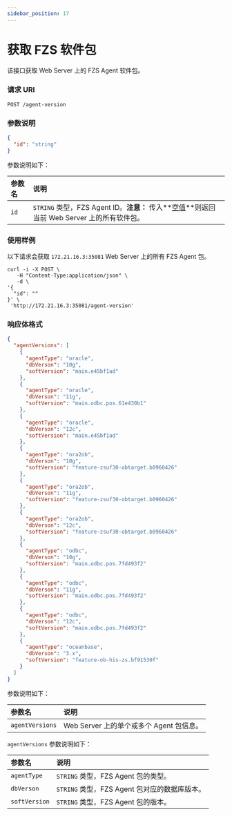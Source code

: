 ```yaml
---
sidebar_position: 17
---
```


# 获取 FZS 软件包

该接口获取 Web Server 上的 FZS Agent 软件包。

### 请求 URI

`POST /agent-version`

### 参数说明

```json
{
  "id": "string"
}
```

参数说明如下：

| 参数名 | 说明                                                                                              |
| :----- | :------------------------------------------------------------------------------------------------ |
| `id`   | `STRING` 类型，FZS Agent ID。**注意：** 传入**<u>空值</u>**则返回当前 Web Server 上的所有软件包。 |

### 使用样例

以下请求会获取 `172.21.16.3:35081` Web Server 上的所有 FZS Agent 包。

```shell
curl -i -X POST \
   -H "Content-Type:application/json" \
   -d \
'{
  "id": ""
}' \
 'http://172.21.16.3:35081/agent-version'
```

### 响应体格式

```json
{
  "agentVersions": [
    {
      "agentType": "oracle",
      "dbVerson": "10g",
      "softVersion": "main.e45bf1ad"
    },
    {
      "agentType": "oracle",
      "dbVerson": "11g",
      "softVersion": "main.odbc.pos.61e430b1"
    },
    {
      "agentType": "oracle",
      "dbVerson": "12c",
      "softVersion": "main.e45bf1ad"
    },
    {
      "agentType": "ora2ob",
      "dbVerson": "10g",
      "softVersion": "feature-zsuf30-obtarget.b0960426"
    },
    {
      "agentType": "ora2ob",
      "dbVerson": "11g",
      "softVersion": "feature-zsuf30-obtarget.b0960426"
    },
    {
      "agentType": "ora2ob",
      "dbVerson": "12c",
      "softVersion": "feature-zsuf30-obtarget.b0960426"
    },
    {
      "agentType": "odbc",
      "dbVerson": "10g",
      "softVersion": "main.odbc.pos.7fd493f2"
    },
    {
      "agentType": "odbc",
      "dbVerson": "11g",
      "softVersion": "main.odbc.pos.7fd493f2"
    },
    {
      "agentType": "odbc",
      "dbVerson": "12c",
      "softVersion": "main.odbc.pos.7fd493f2"
    },
    {
      "agentType": "oceanbase",
      "dbVerson": "3.x",
      "softVersion": "feature-ob-his-zs.bf91530f"
    }
  ]
}
```

参数说明如下：

| 参数名          | 说明                                     |
| :-------------- | :--------------------------------------- |
| `agentVersions` | Web Server 上的单个或多个 Agent 包信息。 |

`agentVersions` 参数说明如下：

| 参数名        | 说明                                          |
| :------------ | :-------------------------------------------- |
| `agentType`   | `STRING` 类型，FZS Agent 包的类型。           |
| `dbVerson`    | `STRING` 类型，FZS Agent 包对应的数据库版本。 |
| `softVersion` | `STRING` 类型，FZS Agent 包的版本。           |

